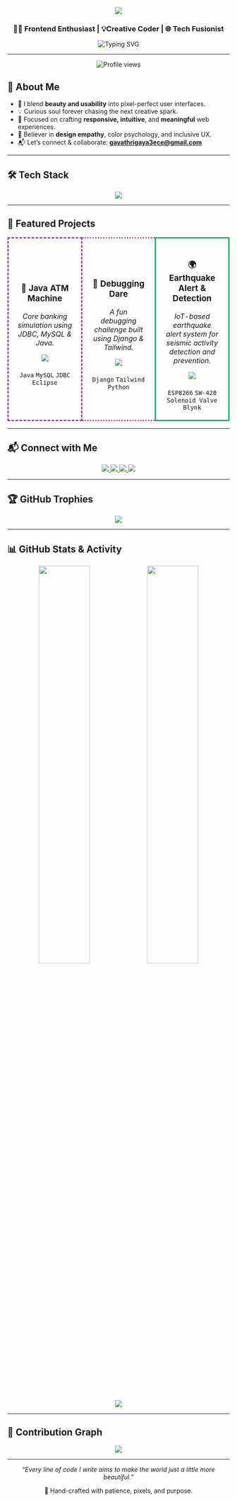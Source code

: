 <p align="center">
  <img src="https://capsule-render.vercel.app/api?type=waving&color=ff69b4&height=140&section=header&text=Welcome+to+Gayathri's+GitHub+💖&fontSize=30&fontColor=fff" />
</p>
<h3 align="center">👩‍💻 Frontend Enthusiast | 💡Creative Coder  | 🌐  Tech Fusionist  </h3>

<div align="center">
  <img src="https://readme-typing-svg.demolab.com/?lines=Web+Developer;Networking+Engineer;;AI+Researcher;IoT+System+Designer;Debugging+Champion;Always+Learning&center=true&width=500&height=30" alt="Typing SVG" />
</div>

---
<p align="center">
  <img src="https://komarev.com/ghpvc/?username=GAYATHRI1006&label=Profile%20views&color=0e75b6&style=flat" alt="Profile views" />
</p>

## 💖 About Me

- 🎀 I blend **beauty and usability** into pixel-perfect user interfaces.  
- 💡 Curious soul forever chasing the next creative spark.  
- 🎯 Focused on crafting **responsive, intuitive**, and **meaningful** web experiences.  
- 🌸 Believer in **design empathy**, color psychology, and inclusive UX.
- 📬 Let’s connect & collaborate: **gayathrigaya3ece@gmail.com**

---

## 🛠️ Tech Stack

<p align="center">
  <img src="https://skillicons.dev/icons?i=java,python,django,react,vite,tailwind,mongodb,mysql,eclipse,anaconda,bootstrap,html,css,js,figma,vscode,github,arduino" />
</p>

---

## 🌟 Featured Projects

<div align="center">

<table>
  <tr>

  <!-- Java ATM Machine -->
<td align="center" width="33%" style="border: 3px dashed #8e44ad; border-radius: 12px; padding: 20px;">
  <h3>🏦 Java ATM Machine</h3>
  <p><em>Core banking simulation using JDBC, MySQL & Java.</em></p>
  <a href="https://github.com/GAYATHRI1006/Java_Project" target="_blank">
    <img src="https://img.shields.io/badge/View Repo-blueviolet?style=for-the-badge&logo=java&logoColor=white" />
  </a>
  <br><br>
  <code>Java</code> <code>MySQL</code> <code>JDBC</code> <code>Eclipse</code>
</td>

<!-- Debugging Dare -->
<td align="center" width="33%" style="border: 3px dotted #e84393; border-radius: 12px; padding: 20px;">
  <h3>🐍 Debugging Dare</h3>
  <p><em>A fun debugging challenge built using Django & Tailwind.</em></p>
  <a href="https://github.com/GAYATHRI1006/Debugging_Dare" target="_blank">
    <img src="https://img.shields.io/badge/View Repo-pink?style=for-the-badge&logo=python&logoColor=white" />
  </a>
  <br><br>
  <code>Django</code> <code>Tailwind</code> <code>Python</code>
</td>

<!-- 🌍 Earthquake Alert & Detection -->
<td align="center" width="33%" style="border: 3px solid #27ae60; border-radius: 12px; padding: 20px;">
  <h3>🌍 Earthquake Alert & Detection</h3>
  <p><em>IoT-based earthquake alert system for seismic activity detection and prevention.</em></p>
  <a href="https://github.com/GAYATHRI1006/Earthquake_Alert_System" target="_blank">
    <img src="https://img.shields.io/badge/View Repo-green?style=for-the-badge&logo=arduino&logoColor=white" />
  </a>
  <br><br>
    <code>ESP8266</code> <code>SW-420</code> <code>Solenoid Valve</code> <code>Blynk</code>
</td>


  </tr>
</table>
</div>

---

## 📬 Connect with Me

<p align="center">
  <a href="https://www.linkedin.com/in/gayathri1006" target="_blank">
    <img src="https://img.shields.io/badge/-LinkedIn-0A66C2?style=for-the-badge&logo=linkedin&logoColor=white" />
  </a>
  <a href="https://leetcode.com/u/GAYATHRI1006/" target="_blank">
    <img src="https://img.shields.io/badge/-LeetCode-FFA116?style=for-the-badge&logo=LeetCode&logoColor=black" />
  </a>
  <a href="http://www.skillrack.com/profile/485348/638b5d1882a0efaf0e5fc49106291e892bf7d2d3" target="_blank">
    <img src="https://img.shields.io/badge/-SkillRack-blueviolet?style=for-the-badge&logo=code&logoColor=white" />
  </a>
  <a href="https://gayathri-dev-folio.vercel.app/" target="_blank">
    <img src="https://img.shields.io/badge/-Portfolio-black?style=for-the-badge&logo=githubpages&logoColor=white" />
  </a>
</p>

---

## 🏆 GitHub Trophies

<p align="center">
  <img src="https://github-profile-trophy.vercel.app/?username=gayathri1006&theme=gruvbox&no-frame=true&row=1&column=6" />
</p>

---

## 📊 GitHub Stats & Activity

<p align="center">
  <img src="https://github-readme-stats.vercel.app/api?username=gayathri1006&show_icons=true&theme=radical&hide_border=true" width="48%" />
  <img src="https://github-readme-stats.vercel.app/api/top-langs/?username=gayathri1006&layout=compact&theme=radical&hide_border=true" width="48%" />
</p>

<p align="center">
  <img src="https://streak-stats.demolab.com/?user=gayathri1006&theme=github-dark-blue&hide_border=true&date_format=j%20M%5B%20Y%5D" />
</p>

---

## 🧠 Contribution Graph

<p align="center">
  <img src="https://github-readme-activity-graph.vercel.app/graph?username=gayathri1006&theme=tokyo-night&area=true&hide_border=true" />
</p>

---

<p align="center"><em>“Every line of code I write aims to make the world just a little more beautiful.”</em></p>
<p align="center">💐 Hand-crafted with patience, pixels, and purpose.</p>
